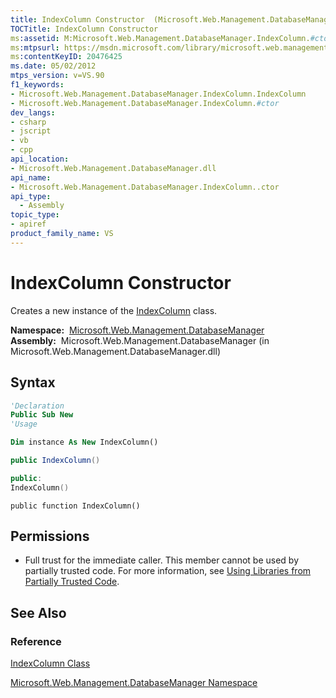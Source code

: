 ```yaml
---
title: IndexColumn Constructor  (Microsoft.Web.Management.DatabaseManager)
TOCTitle: IndexColumn Constructor
ms:assetid: M:Microsoft.Web.Management.DatabaseManager.IndexColumn.#ctor
ms:mtpsurl: https://msdn.microsoft.com/library/microsoft.web.management.databasemanager.indexcolumn.indexcolumn(v=VS.90)
ms:contentKeyID: 20476425
ms.date: 05/02/2012
mtps_version: v=VS.90
f1_keywords:
- Microsoft.Web.Management.DatabaseManager.IndexColumn.IndexColumn
- Microsoft.Web.Management.DatabaseManager.IndexColumn.#ctor
dev_langs:
- csharp
- jscript
- vb
- cpp
api_location:
- Microsoft.Web.Management.DatabaseManager.dll
api_name:
- Microsoft.Web.Management.DatabaseManager.IndexColumn..ctor
api_type:
  - Assembly
topic_type:
- apiref
product_family_name: VS
---
```


# IndexColumn Constructor

Creates a new instance of the [IndexColumn](indexcolumn-class-microsoft-web-management-databasemanager.md) class.

**Namespace:**  [Microsoft.Web.Management.DatabaseManager](microsoft-web-management-databasemanager-namespace.md)  
**Assembly:**  Microsoft.Web.Management.DatabaseManager (in Microsoft.Web.Management.DatabaseManager.dll)

## Syntax

```vb
'Declaration
Public Sub New
'Usage

Dim instance As New IndexColumn()
```

```csharp
public IndexColumn()
```

```cpp
public:
IndexColumn()
```

```jscript
public function IndexColumn()
```

## Permissions

  - Full trust for the immediate caller. This member cannot be used by partially trusted code. For more information, see [Using Libraries from Partially Trusted Code](https://msdn.microsoft.com/library/8skskf63).

## See Also

### Reference

[IndexColumn Class](indexcolumn-class-microsoft-web-management-databasemanager.md)

[Microsoft.Web.Management.DatabaseManager Namespace](microsoft-web-management-databasemanager-namespace.md)

